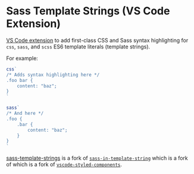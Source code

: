 # Sass Template Strings (VS Code Extension)

[VS Code extension](https://marketplace.visualstudio.com/items?itemName=ZaydekMichels-Gualtieri.sass-template-strings) to add first-class CSS and Sass syntax highlighting for `css`, `sass`, and `scss` ES6 template literals (template strings).

For example:

```jsx
css`
/* Adds syntax highlighting here */
.foo bar {
	content: "baz";
}
`

sass`
/* And here */
.foo {
	.bar {
		content: "baz";
	}
}
`
```

[sass-template-strings](https://marketplace.visualstudio.com/items?itemName=ZaydekMichels-Gualtieri.sass-template-strings) is a fork of [`sass-in-template-string`](https://marketplace.visualstudio.com/items?itemName=enhancedjs.sass-in-template-string) which is a fork of which is a fork of [`vscode-styled-components`](https://marketplace.visualstudio.com/items?itemName=jpoissonnier.vscode-styled-components).
